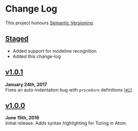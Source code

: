 Change Log
==========

This project honours [Semantic Versioning](http://semver.org).

[Staged]: ../../compare/v1.0.1...HEAD


[Staged]
------------------------------------------------------------------------
* Added support for modeline recognition
* Added this change-log


[v1.0.1]
------------------------------------------------------------------------
**January 24th, 2017**  
Fixes an auto-indentation bug with `procedure` definitions [[`#1`][]].

[v1.0.1]: https://github.com/Alhadis/language-turing/releases/v1.0.1
[`#1`]:   https://github.com/Alhadis/language-turing/issues/1


[v1.0.0]
------------------------------------------------------------------------
**June 15th, 2016**  
Initial release. Adds syntax highlighting for Turing in Atom.

[v1.0.0]: https://github.com/Alhadis/language-turing/releases/v1.0.0
